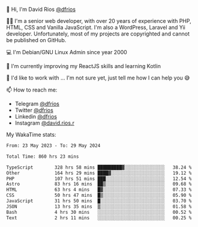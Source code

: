 👋 Hi, I'm David Rios [@dfrios](https://github.com/dfrios)

👨‍💻 I'm a senior web developer, with over 20 years of experience with PHP, HTML, CSS and Vanilla JavaScript. I'm also a WordPress, Laravel and Yii developer. Unfortunately, most of my projects are copyrighted and cannot be published on GitHub.

💻 I'm Debian/GNU Linux Admin since year 2000

🌱 I'm currently improving my ReactJS skills and learning Kotlin

💞️ I'd like to work with ... I'm not sure yet, just tell me how I can help you 😅


📫 How to reach me:
* Telegram [@dfrios](https://t.me/dfrios)
* Twitter [@dfrios](https://twitter.com/dfrios)
* Linkedin [@dfrios](https://linkedin.com/in/dfrios)
* Instagram [@david.rios.r](https://instagram.com/david.rios.r)



My WakaTime stats:
<!--START_SECTION:waka-->

```txt
From: 23 May 2023 - To: 29 May 2024

Total Time: 860 hrs 23 mins

TypeScript        328 hrs 58 mins █████████▓░░░░░░░░░░░░░░░   38.24 %
Other             164 hrs 29 mins ████▓░░░░░░░░░░░░░░░░░░░░   19.12 %
PHP               107 hrs 51 mins ███░░░░░░░░░░░░░░░░░░░░░░   12.54 %
Astro             83 hrs 16 mins  ██▒░░░░░░░░░░░░░░░░░░░░░░   09.68 %
HTML              63 hrs 4 mins   █▓░░░░░░░░░░░░░░░░░░░░░░░   07.33 %
CSS               50 hrs 47 mins  █▒░░░░░░░░░░░░░░░░░░░░░░░   05.90 %
JavaScript        31 hrs 50 mins  █░░░░░░░░░░░░░░░░░░░░░░░░   03.70 %
JSON              13 hrs 35 mins  ▒░░░░░░░░░░░░░░░░░░░░░░░░   01.58 %
Bash              4 hrs 30 mins   ░░░░░░░░░░░░░░░░░░░░░░░░░   00.52 %
Text              2 hrs 11 mins   ░░░░░░░░░░░░░░░░░░░░░░░░░   00.25 %
```

<!--END_SECTION:waka-->
